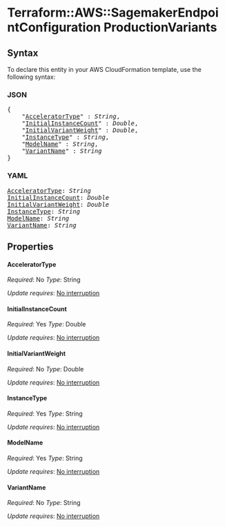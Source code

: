 # Terraform::AWS::SagemakerEndpointConfiguration ProductionVariants

## Syntax

To declare this entity in your AWS CloudFormation template, use the following syntax:

### JSON

<pre>
{
    "<a href="#acceleratortype" title="AcceleratorType">AcceleratorType</a>" : <i>String</i>,
    "<a href="#initialinstancecount" title="InitialInstanceCount">InitialInstanceCount</a>" : <i>Double</i>,
    "<a href="#initialvariantweight" title="InitialVariantWeight">InitialVariantWeight</a>" : <i>Double</i>,
    "<a href="#instancetype" title="InstanceType">InstanceType</a>" : <i>String</i>,
    "<a href="#modelname" title="ModelName">ModelName</a>" : <i>String</i>,
    "<a href="#variantname" title="VariantName">VariantName</a>" : <i>String</i>
}
</pre>

### YAML

<pre>
<a href="#acceleratortype" title="AcceleratorType">AcceleratorType</a>: <i>String</i>
<a href="#initialinstancecount" title="InitialInstanceCount">InitialInstanceCount</a>: <i>Double</i>
<a href="#initialvariantweight" title="InitialVariantWeight">InitialVariantWeight</a>: <i>Double</i>
<a href="#instancetype" title="InstanceType">InstanceType</a>: <i>String</i>
<a href="#modelname" title="ModelName">ModelName</a>: <i>String</i>
<a href="#variantname" title="VariantName">VariantName</a>: <i>String</i>
</pre>

## Properties

#### AcceleratorType

_Required_: No
_Type_: String

_Update requires_: [No interruption](https://docs.aws.amazon.com/AWSCloudFormation/latest/UserGuide/using-cfn-updating-stacks-update-behaviors.html#update-no-interrupt)

#### InitialInstanceCount

_Required_: Yes
_Type_: Double

_Update requires_: [No interruption](https://docs.aws.amazon.com/AWSCloudFormation/latest/UserGuide/using-cfn-updating-stacks-update-behaviors.html#update-no-interrupt)

#### InitialVariantWeight

_Required_: No
_Type_: Double

_Update requires_: [No interruption](https://docs.aws.amazon.com/AWSCloudFormation/latest/UserGuide/using-cfn-updating-stacks-update-behaviors.html#update-no-interrupt)

#### InstanceType

_Required_: Yes
_Type_: String

_Update requires_: [No interruption](https://docs.aws.amazon.com/AWSCloudFormation/latest/UserGuide/using-cfn-updating-stacks-update-behaviors.html#update-no-interrupt)

#### ModelName

_Required_: Yes
_Type_: String

_Update requires_: [No interruption](https://docs.aws.amazon.com/AWSCloudFormation/latest/UserGuide/using-cfn-updating-stacks-update-behaviors.html#update-no-interrupt)

#### VariantName

_Required_: No
_Type_: String

_Update requires_: [No interruption](https://docs.aws.amazon.com/AWSCloudFormation/latest/UserGuide/using-cfn-updating-stacks-update-behaviors.html#update-no-interrupt)

